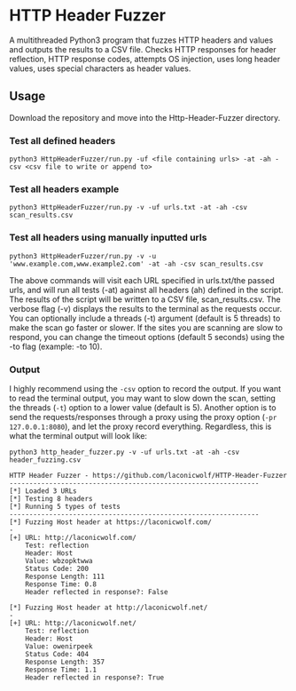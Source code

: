 # HTTP Header Fuzzer
A multithreaded Python3 program that fuzzes HTTP headers and values and outputs the results to a CSV file. Checks HTTP responses for header reflection, HTTP response codes, attempts OS injection, uses long header values, uses special characters as header values. 
## Usage
Download the repository and move into the Http-Header-Fuzzer directory.
### Test all defined headers
```python3 HttpHeaderFuzzer/run.py -uf <file containing urls> -at -ah -csv <csv file to write or append to>```

### Test all headers example
```python3 HttpHeaderFuzzer/run.py -v -uf urls.txt -at -ah -csv scan_results.csv```

### Test all headers using manually inputted urls
```python3 HttpHeaderFuzzer/run.py -v -u 'www.example.com,www.example2.com' -at -ah -csv scan_results.csv```

The above commands will visit each URL specified in urls.txt/the passed urls, and will run all tests (-at) against all headers (ah) defined in the script. The results of the script will be written to a CSV file, scan_results.csv. The verbose flag (-v) displays the results to the terminal as the requests occur. You can optionally include a threads (-t) argument (default is 5 threads) to make the scan go faster or slower. If the sites you are scanning are slow to respond, you can change the timeout options (default 5 seconds) using the -to flag (example: -to 10).
### Output
I highly recommend using the ```-csv``` option to record the output. If you want to read the terminal output, you may want to slow down the scan, setting the threads (```-t```) option to a lower value (default is 5). Another option is to send the requests/responses through a proxy using the proxy option (```-pr 127.0.0.1:8080```), and let the proxy record everything. Regardless, this is what the terminal output will look like:
```
python3 http_header_fuzzer.py -v -uf urls.txt -at -ah -csv header_fuzzing.csv

HTTP Header Fuzzer - https://github.com/laconicwolf/HTTP-Header-Fuzzer
---------------------------------------------------------------
[*] Loaded 3 URLs
[*] Testing 8 headers
[*] Running 5 types of tests
---------------------------------------------------------------
[*] Fuzzing Host header at https://laconicwolf.com/
-
[+] URL: http://laconicwolf.com/
    Test: reflection
    Header: Host
    Value: wbzopktwwa
    Status Code: 200
    Response Length: 111
    Response Time: 0.8
    Header reflected in response?: False

[*] Fuzzing Host header at http://laconicwolf.net/
-
[+] URL: http://laconicwolf.net/
    Test: reflection
    Header: Host
    Value: owenirpeek
    Status Code: 404
    Response Length: 357
    Response Time: 1.1
    Header reflected in response?: True
```
